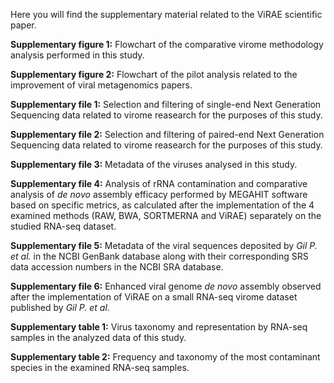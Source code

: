 Here you will find the supplementary material related to the ViRAE scientific paper.

**Supplementary figure 1:** Flowchart of the comparative virome methodology analysis performed in this study.

**Supplementary figure 2:** Flowchart of the pilot analysis related to the improvement of viral metagenomics papers.

**Supplementary file 1:** Selection and filtering of single-end Next Generation Sequencing data related to virome reasearch for the purposes of this study.

**Supplementary file 2:** Selection and filtering of paired-end Next Generation Sequencing data related to virome reasearch for the purposes of this study.

**Supplementary file 3:** Metadata of the viruses analysed in this study.

**Supplementary file 4:** Analysis of rRNA contamination and comparative analysis of _de novo_ assembly efficacy performed by MEGAHIT software based on specific metrics, as calculated after the implementation of the 4 examined methods (RAW, BWA, SORTMERNA and ViRAE) separately on the studied RNA-seq dataset.

**Supplementary file 5:** Metadata of the viral sequences deposited by _Gil P. et al._ in the NCBI GenBank database along with their corresponding SRS data accession numbers in the NCBI SRA database.

**Supplementary file 6:** Enhanced viral genome _de novo_ assembly observed after the implementation of ViRAE on a small RNA-seq virome dataset published by _Gil P. et al_.

**Supplementary table 1:** Virus taxonomy and representation by RNA-seq samples in the analyzed data of this study.

**Supplementary table 2:** Frequency and taxonomy of the most contaminant species in the examined RNA-seq samples.
